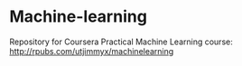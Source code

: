 # Machine-learning
Repository for Coursera Practical Machine Learning course: http://rpubs.com/utjimmyx/machinelearning

